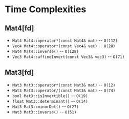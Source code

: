 
# Time Complexities

## Mat4[fd]

- `Mat4 Mat4::operator*(const Mat4& mat)` -- `O(112)`
- `Vec4 Mat4::operator*(const Vec4& vec)` -- `O(28)`
- `Mat4 Mat4::inverse()` -- `O(128)`
- `Vec3 Mat4::affineInvert(const Vec3& vec3)` -- `O(71)`

## Mat3[fd]

- `Mat3 Mat3::operator*(const Mat3& mat)` -- `O(12)`
- `Mat3 Mat3::operator/(const Mat3& mat)` -- `O(74)`
- `bool Mat3::isInvertible()` -- `O(19)`
- `float Mat3::determinant()` -- `O(14)`
- `Mat3 Mat3::minorDet()` -- `O(27)`
- `Mat3 Mat3::inverse()` -- `O(51)`

